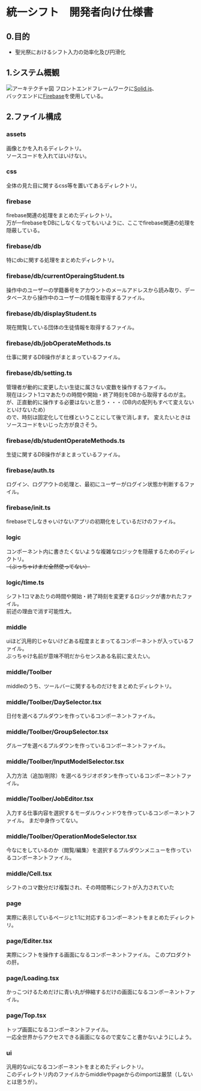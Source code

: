# 統一シフト　開発者向け仕様書

## 0.目的
* 聖光祭におけるシフト入力の効率化及び円滑化

## 1.システム概観
![アーキテクチャ図](./img/archtecture.png)
フロントエンドフレームワークに[Solid.js](https://www.solidjs.com/)、  
バックエンドに[Firebase](https://firebase.google.com/?hl=ja)を使用している。

## 2.ファイル構成

### assets
画像とかを入れるディレクトリ。  
ソースコードを入れてはいけない。  

### css
全体の見た目に関するcss等を置いてあるディレクトリ。  

### firebase
firebase関連の処理をまとめたディレクトリ。  
万が一firebaseをDBにしなくなってもいいように、ここでfirebase関連の処理を隠蔽している。  

### firebase/db
特にdbに関する処理をまとめたディレクトリ。  

### firebase/db/currentOperaingStudent.ts
操作中のユーザーの学籍番号をアカウントのメールアドレスから読み取り、データベースから操作中のユーザーの情報を取得するファイル。  

### firebase/db/displayStudent.ts
現在閲覧している団体の生徒情報を取得するファイル。  

### firebase/db/jobOperateMethods.ts
仕事に関するDB操作がまとまっているファイル。  

### firebase/db/setting.ts
管理者が動的に変更したい生徒に属さない変数を操作するファイル。  
現在はシフト1コマあたりの時間や開始・終了時刻をDBから取得するのが主。  
が、正直動的に操作する必要はないと思う・・・（DB内の配列もすべて変えないといけないため）  
ので、時刻は固定化して仕様ということにして後で消します。
変えたいときはソースコードをいじった方が良さそう。

### firebase/db/studentOperateMethods.ts
生徒に関するDB操作がまとまっているファイル。

### firebase/auth.ts
ログイン、ログアウトの処理と、最初にユーザーがログイン状態か判断するファイル。

### firebase/init.ts
firebaseでしなきゃいけないアプリの初期化をしているだけのファイル。

### logic
コンポーネント内に書きたくないような複雑なロジックを隠蔽するためのディレクトリ。  
~~（ぶっちゃけまだ全然使ってない）~~  

### logic/time.ts
シフト1コマあたりの時間や開始・終了時刻を変更するロジックが書かれたファイル。  
前述の理由で消す可能性大。

### middle
uiほど汎用的じゃないけどある程度まとまってるコンポーネントが入っているファイル。  
ぶっちゃけ名前が意味不明だからセンスある名前に変えたい。

### middle/Toolber
middleのうち、ツールバーに関するものだけをまとめたディレクトリ。

### middle/Toolber/DaySelector.tsx
日付を選べるプルダウンを作っているコンポーネントファイル。

### middle/Toolber/GroupSelector.tsx
グループを選べるプルダウンを作っているコンポーネントファイル。

### middle/Toolber/InputModelSelector.tsx
入力方法（追加/削除）を選べるラジオボタンを作っているコンポーネントファイル。

### middle/Toolber/JobEditor.tsx
入力する仕事内容を選択するモーダルウィンドウを作っているコンポーネントファイル。
まだ中身作ってない。

### middle/Toolber/OperationModeSelector.tsx
今なにをしているのか（閲覧/編集）を選択するプルダウンメニューを作っているコンポーネントファイル。

### middle/Cell.tsx
シフトのコマ数分だけ複製され、その時間帯にシフトが入力されていた

### page
実際に表示しているページと1:1に対応するコンポーネントをまとめたディレクトリ。

### page/Editer.tsx
実際にシフトを操作する画面になるコンポーネントファイル。
このプロダクトの肝。

### page/Loading.tsx
かっこつけるためだけに青い丸が伸縮するだけの画面になるコンポーネントファイル。

### page/Top.tsx
トップ画面になるコンポーネントファイル。  
一応全世界からアクセスできる画面になるので変なこと書かないようにしよう。

### ui
汎用的なuiになるコンポーネントをまとめたディレクトリ。  
このディレクトリ内のファイルからmiddleやpageからのimportは厳禁（しないとは思うが）。